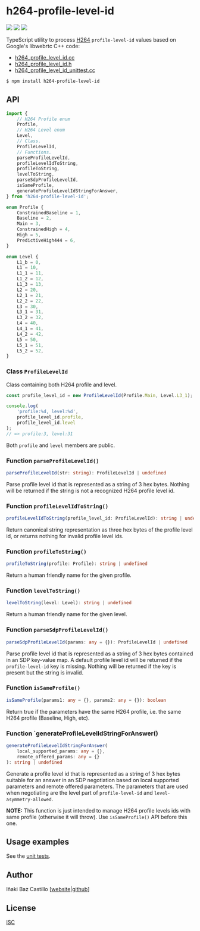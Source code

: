 # h264-profile-level-id

[![][npm-shield-h264-profile-level-id]][npm-h264-profile-level-id]
[![][github-actions-shield-h264-profile-level-id]][github-actions-h264-profile-level-id]
[![][opencollective-shield-mediasoup]][opencollective-mediasoup]

TypeScript utility to process [H264](https://tools.ietf.org/html/rfc6184) `profile-level-id` values based on Google's libwebrtc C++ code:

- [h264_profile_level_id.cc](https://webrtc.googlesource.com/src/+/refs/heads/main/api/video_codecs/h264_profile_level_id.cc)
- [h264_profile_level_id.h](https://webrtc.googlesource.com/src/+/refs/heads/main/api/video_codecs/h264_profile_level_id.h)
- [h264_profile_level_id_unittest.cc](https://webrtc.googlesource.com/src/+/refs/heads/main/api/video_codecs/test/h264_profile_level_id_unittest.cc)

```bash
$ npm install h264-profile-level-id
```

## API

```ts
import {
	// H264 Profile enum
	Profile,
	// H264 Level enum
	Level,
	// Class.
	ProfileLevelId,
	// Functions.
	parseProfileLevelId,
	profileLevelIdToString,
	profileToString,
	levelToString,
	parseSdpProfileLevelId,
	isSameProfile,
	generateProfileLevelIdStringForAnswer,
} from 'h264-profile-level-id';
```

```ts
enum Profile {
	ConstrainedBaseline = 1,
	Baseline = 2,
	Main = 3,
	ConstrainedHigh = 4,
	High = 5,
	PredictiveHigh444 = 6,
}
```

```ts
enum Level {
	L1_b = 0,
	L1 = 10,
	L1_1 = 11,
	L1_2 = 12,
	L1_3 = 13,
	L2 = 20,
	L2_1 = 21,
	L2_2 = 22,
	L3 = 30,
	L3_1 = 31,
	L3_2 = 32,
	L4 = 40,
	L4_1 = 41,
	L4_2 = 42,
	L5 = 50,
	L5_1 = 51,
	L5_2 = 52,
}
```

### Class `ProfileLevelId`

Class containing both H264 profile and level.

```js
const profile_level_id = new ProfileLevelId(Profile.Main, Level.L3_1);

console.log(
	'profile:%d, level:%d',
	profile_level_id.profile,
	profile_level_id.level
);
// => profile:3, level:31
```

Both `profile` and `level` members are public.

### Function `parseProfileLevelId()`

```ts
parseProfileLevelId(str: string): ProfileLevelId | undefined
```

Parse profile level id that is represented as a string of 3 hex bytes. Nothing will be returned if the string is not a recognized H264 profile level id.

### Function `profileLevelIdToString()`

```ts
profileLevelIdToString(profile_level_id: ProfileLevelId): string | undefined
```

Return canonical string representation as three hex bytes of the profile level id, or returns nothing for invalid profile level ids.

### Function `profileToString()`

```ts
profileToString(profile: Profile): string | undefined
```

Return a human friendly name for the given profile.

### Function `levelToString()`

```ts
levelToString(level: Level): string | undefined
```

Return a human friendly name for the given level.

### Function `parseSdpProfileLevelId()`

```ts
parseSdpProfileLevelId(params: any = {}): ProfileLevelId | undefined
```

Parse profile level id that is represented as a string of 3 hex bytes contained in an SDP key-value map. A default profile level id will be returned if the `profile-level-id` key is missing. Nothing will be returned if the key is present but the string is invalid.

### Function `isSameProfile()`

```ts
isSameProfile(params1: any = {}, params2: any = {}): boolean
```

Return true if the parameters have the same H264 profile, i.e. the same H264 profile (Baseline, High, etc).

### Function `generateProfileLevelIdStringForAnswer()

```ts
generateProfileLevelIdStringForAnswer(
	local_supported_params: any = {},
	remote_offered_params: any = {}
): string | undefined
```

Generate a profile level id that is represented as a string of 3 hex bytes suitable for an answer in an SDP negotiation based on local supported parameters and remote offered parameters. The parameters that are used when negotiating are the level part of `profile-level-id` and `level-asymmetry-allowed`.

**NOTE:** This function is just intended to manage H264 profile levels ids with same profile (otherwise it will throw). Use `isSameProfile()` API before this one.

## Usage examples

See the [unit tests](src/tests/test.ts).

## Author

Iñaki Baz Castillo [[website](https://inakibaz.me)|[github](https://github.com/ibc/)]

## License

[ISC](./LICENSE)

[npm-shield-h264-profile-level-id]: https://img.shields.io/npm/v/h264-profile-level-id.svg
[npm-h264-profile-level-id]: https://npmjs.org/package/h264-profile-level-id
[github-actions-shield-h264-profile-level-id]: https://github.com/versatica/h264-profile-level-id/actions/workflows/h264-profile-level-id.yaml/badge.svg
[github-actions-h264-profile-level-id]: https://github.com/versatica/h264-profile-level-id/actions/workflows/h264-profile-level-id.yaml
[opencollective-shield-mediasoup]: https://img.shields.io/opencollective/all/mediasoup.svg
[opencollective-mediasoup]: https://opencollective.com/mediasoup/
